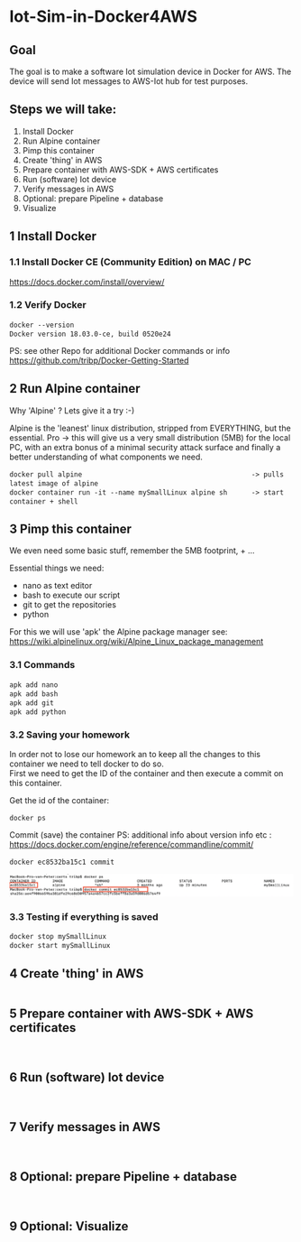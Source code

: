 # Iot-Sim-in-Docker4AWS

## Goal
The goal is to make a software Iot simulation device in Docker for AWS.
The device will send Iot messages to AWS-Iot hub for test purposes.

## Steps we will take:

1. Install Docker
2. Run Alpine container
3. Pimp this container
4. Create 'thing' in AWS
5. Prepare container with AWS-SDK + AWS certificates
6. Run (software) Iot device
7. Verify messages in AWS
8. Optional: prepare Pipeline + database
9. Visualize

## 1 Install Docker
### 1.1 Install Docker CE (Community Edition) on MAC / PC

https://docs.docker.com/install/overview/

### 1.2 Verify Docker
```
docker --version
Docker version 18.03.0-ce, build 0520e24
```
PS: see other Repo for additional Docker commands or info
https://github.com/tribp/Docker-Getting-Started

## 2 Run Alpine container
Why 'Alpine' ?
Lets give it a try :-)

Alpine is the 'leanest' linux distribution, stripped from EVERYTHING, but the essential.
Pro -> this will give us a very small distribution (5MB) for the local PC, with an extra bonus of a minimal security attack surface and finally a better understanding of what components we need.

```
docker pull alpine                                          -> pulls latest image of alpine
docker container run -it --name mySmallLinux alpine sh      -> start container + shell
```
## 3 Pimp this container
We even need some basic stuff, remember the 5MB footprint, + ...

Essential things we need:
- nano as text editor
- bash to execute our script
- git to get the repositories
- python

For this we will use 'apk' the Alpine package manager
see: https://wiki.alpinelinux.org/wiki/Alpine_Linux_package_management

### 3.1 Commands  

```
apk add nano
apk add bash
apk add git
apk add python

```
### 3.2 Saving your homework

In order not to lose our homework an to keep all the changes to this container we need to tell docker to do so.  
First we need to get the ID of the container and then execute a commit on this container.

Get the id of the container:
```
docker ps
```

Commit (save) the container
PS: additional info about version info etc :
https://docs.docker.com/engine/reference/commandline/commit/

```
docker ec8532ba15c1 commit
```

<img src="images/Docker_commit.png" width="800px" >

### 3.3 Testing if everything is saved

```
docker stop mySmallLinux
docker start mySmallLinux
```

## 4 Create 'thing' in AWS
```

```
## 5 Prepare container with AWS-SDK + AWS certificates
```


```
## 6 Run (software) Iot device
```


```
## 7 Verify messages in AWS
```


```
## 8 Optional: prepare Pipeline + database
```


```
## 9 Optional: Visualize
```


```
